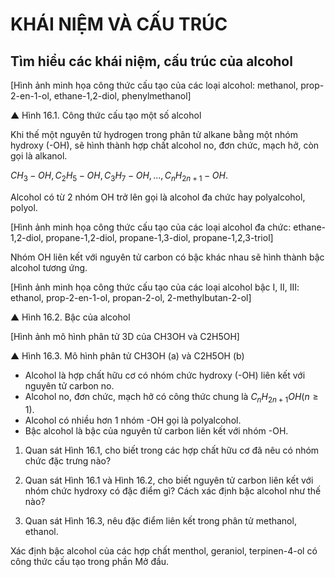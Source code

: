# KHÁI NIỆM VÀ CẤU TRÚC

## Tìm hiểu các khái niệm, cấu trúc của alcohol

[Hình ảnh minh họa công thức cấu tạo của các loại alcohol: methanol, prop-2-en-1-ol, ethane-1,2-diol, phenylmethanol]

▲ Hình 16.1. Công thức cấu tạo một số alcohol

Khi thế một nguyên tử hydrogen trong phân tử alkane bằng một nhóm hydroxy (-OH), sẽ hình thành hợp chất alcohol no, đơn chức, mạch hở, còn gọi là alkanol.

$CH_3-OH, C_2H_5-OH, C_3H_7-OH, ..., C_nH_{2n+1}-OH.$

Alcohol có từ 2 nhóm OH trở lên gọi là alcohol đa chức hay polyalcohol, polyol.

[Hình ảnh minh họa công thức cấu tạo của các loại alcohol đa chức: ethane-1,2-diol, propane-1,2-diol, propane-1,3-diol, propane-1,2,3-triol]

Nhóm OH liên kết với nguyên tử carbon có bậc khác nhau sẽ hình thành bậc alcohol tương ứng.

[Hình ảnh minh họa công thức cấu tạo của các loại alcohol bậc I, II, III: ethanol, prop-2-en-1-ol, propan-2-ol, 2-methylbutan-2-ol]

▲ Hình 16.2. Bậc của alcohol

[Hình ảnh mô hình phân tử 3D của CH3OH và C2H5OH]

▲ Hình 16.3. Mô hình phân tử CH3OH (a) và C2H5OH (b)

- Alcohol là hợp chất hữu cơ có nhóm chức hydroxy (-OH) liên kết với nguyên tử carbon no.
- Alcohol no, đơn chức, mạch hở có công thức chung là $C_nH_{2n+1}OH (n \geq 1)$.
- Alcohol có nhiều hơn 1 nhóm -OH gọi là polyalcohol.
- Bậc alcohol là bậc của nguyên tử carbon liên kết với nhóm -OH.

1. Quan sát Hình 16.1, cho biết trong các hợp chất hữu cơ đã nêu có nhóm chức đặc trưng nào?

2. Quan sát Hình 16.1 và Hình 16.2, cho biết nguyên tử carbon liên kết với nhóm chức hydroxy có đặc điểm gì? Cách xác định bậc alcohol như thế nào?

3. Quan sát Hình 16.3, nêu đặc điểm liên kết trong phân tử methanol, ethanol.

Xác định bậc alcohol của các hợp chất menthol, geraniol, terpinen-4-ol có công thức cấu tạo trong phần Mở đầu.